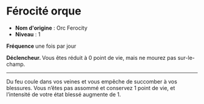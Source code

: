 # Férocité orque

 * **Nom d'origine** : Orc Ferocity
 * **Niveau** : 1


<p><strong> Fréquence </strong> une fois par jour </p>
<p><strong> Déclencheur. </strong> Vous êtes réduit à 0 point de vie, mais ne mourez pas sur-le-champ. </p>
<hr>
<p> Du feu coule dans vos veines et vous empêche de succomber à vos blessures. Vous n’êtes pas assommé et conservez 1 point de vie, et l’intensité de votre état blessé augmente de 1.</p>